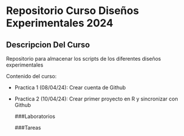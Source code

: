 # Repositorio Curso Diseños Experimentales 2024 
## Descripcion Del Curso
Repositorio para almacenar los scripts de los diferentes diseños experimentales

Contenido del curso:

+ Practica 1 (08/04/24): Crear cuenta de Github
+ Practica 2 (10/04/24): Crear primer proyecto en R y sincronizar con Github
  

  ###Laboratorios

  
  ###Tareas
